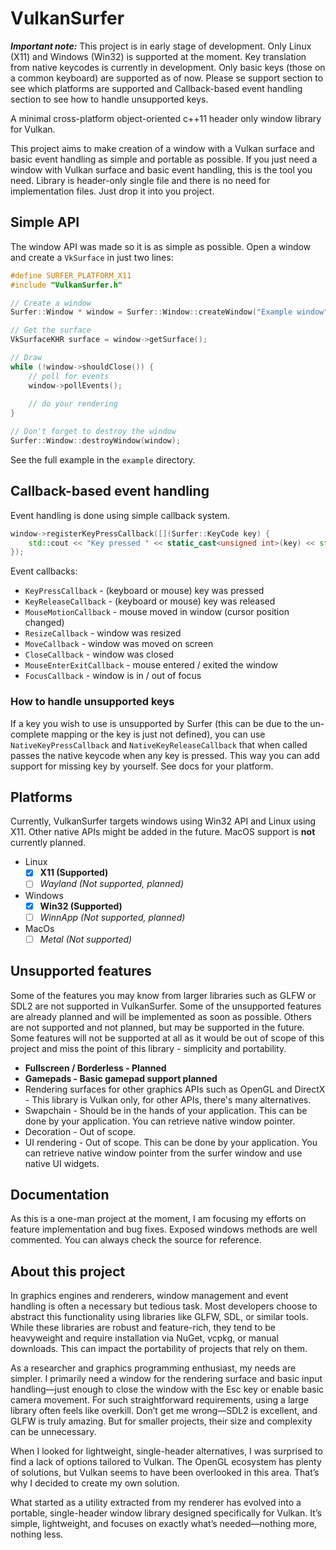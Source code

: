# VulkanSurfer

***Important note:*** This project is in early stage of development. Only Linux (X11) and Windows (Win32) is supported at the moment.
Key translation from native keycodes is currently in development. Only basic keys (those on a common keyboard) are supported as of now.
Please se support section to see which platforms are supported and Callback-based event handling section to see how to handle unsupported keys.

A minimal cross-platform object-oriented c++11 header only window library for Vulkan.

This project aims to make creation of a window with a Vulkan surface and basic event handling as simple and portable as possible.
If you just need a window with Vulkan surface and basic event handling, this is the tool you need. 
Library is header-only single file and there is no need for implementation files. Just drop it into you project.

## Simple API
The window API was made so it is as simple as possible. Open a window and create a `VkSurface` in just two lines:
```c++
#define SURFER_PLATFORM_X11
#include "VulkanSurfer.h"

// Create a window
Surfer::Window * window = Surfer::Window::createWindow("Example window", instance, 800, 600 , 100, 100 );

// Get the surface 
VkSurfaceKHR surface = window->getSurface();

// Draw
while (!window->shouldClose()) {
    // poll for events
    window->pollEvents();
    
    // do your rendering
}

// Don't forget to destroy the window
Surfer::Window::destroyWindow(window);
```
See the full example in the `example` directory.

## Callback-based event handling
Event handling is done using simple callback system.
```c++
window->registerKeyPressCallback([](Surfer::KeyCode key) {
    std::cout << "Key pressed " << static_cast<unsigned int>(key) << std::endl;
});
```
Event callbacks:
- `KeyPressCallback` - (keyboard or mouse) key was pressed
- `KeyReleaseCallback` - (keyboard or mouse) key was released
- `MouseMotionCallback` - mouse moved in window (cursor position changed)
- `ResizeCallback` - window was resized
- `MoveCallback` - window was moved on screen
- `CloseCallback` - window was closed
- `MouseEnterExitCallback` - mouse entered / exited the window
- `FocusCallback` - window is in / out of focus

### How to handle unsupported keys
If a key you wish to use is unsupported by Surfer (this can be due to the un-complete mapping or the key is just not defined), you can use `NativeKeyPressCallback` and `NativeKeyReleaseCallback` that when called passes the native keycode when any key is pressed. This way you can add support for missing key by yourself. See docs for your platform.

## Platforms
Currently, VulkanSurfer targets windows using Win32 API and Linux using X11. Other native APIs might be added in the future.
MacOS support is **not** currently planned.
- Linux
  - [x] **X11 (Supported)**
  - [ ] *Wayland (Not supported, planned)*
- Windows
  - [x] **Win32 (Supported)**
  - [ ] *WinnApp (Not supported, planned)*
- MacOs
  - [ ] *Metal (Not supported)*

## Unsupported features
Some of the features you may know from larger libraries such as GLFW or SDL2 are not supported in VulkanSurfer.
Some of the unsupported features are already planned and will be implemented as soon as possible. 
Others are not supported and not planned, but may be supported in the future. 
Some features will not be supported at all as it would be out of scope of this project and miss the point of this library - simplicity and portability.

- **Fullscreen / Borderless - Planned**
- **Gamepads - Basic gamepad support planned**
- Rendering surfaces for other graphics APIs such as OpenGL and DirectX - This library is Vulkan only, for other APIs, there's many alternatives.
- Swapchain - Should be in the hands of your application. This can be done by your application. You can retrieve native window pointer.
- Decoration - Out of scope.
- UI rendering - Out of scope. This can be done by your application. You can retrieve native window pointer from the surfer window and use native UI widgets.

## Documentation
As this is a one-man project at the moment, I am focusing my efforts on feature implementation and bug fixes. 
Exposed windows methods are well commented. You can always check the source for reference.

## About this project
In graphics engines and renderers, window management and event handling is often a necessary but tedious task. Most developers choose to abstract this functionality using libraries like GLFW, SDL, or similar tools. While these libraries are robust and feature-rich, they tend to be heavyweight and require installation via NuGet, vcpkg, or manual downloads. This can impact the portability of projects that rely on them.

As a researcher and graphics programming enthusiast, my needs are simpler. I primarily need a window for the rendering surface and basic input handling—just enough to close the window with the Esc key or enable basic camera movement. For such straightforward requirements, using a large library often feels like overkill. Don’t get me wrong—SDL2 is excellent, and GLFW is truly amazing. But for smaller projects, their size and complexity can be unnecessary.

When I looked for lightweight, single-header alternatives, I was surprised to find a lack of options tailored to Vulkan. The OpenGL ecosystem has plenty of solutions, but Vulkan seems to have been overlooked in this area. That’s why I decided to create my own solution.

What started as a utility extracted from my renderer has evolved into a portable, single-header window library designed specifically for Vulkan. It’s simple, lightweight, and focuses on exactly what’s needed—nothing more, nothing less.
